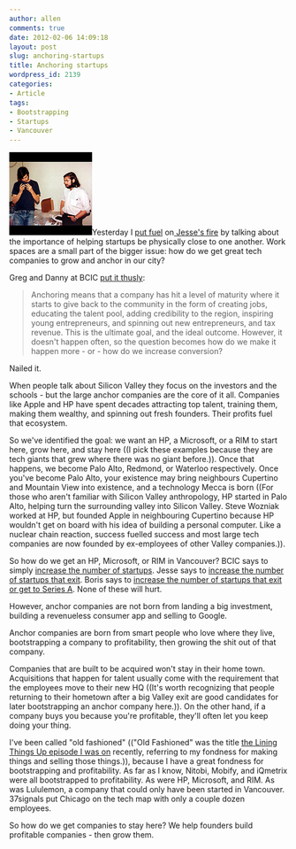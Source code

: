 ```yaml
---
author: allen
comments: true
date: 2012-02-06 14:09:18
layout: post
slug: anchoring-startups
title: Anchoring startups
wordpress_id: 2139
categories:
- Article
tags:
- Bootstrapping
- Startups
- Vancouver
---
```


![](/images/wp-uploads/2012/02/woz-jobs.jpg)Yesterday I [put fuel](https://www.allenpike.com/2012/homes-for-vancouver-startups/) on[ Jesse's fire](http://id8.ca/two-problems-with-vancouver-and-three-ways-to-fix-it) by talking about the importance of helping startups be physically close to one another. Work spaces are a small part of the bigger issue: how do we get great tech companies to grow and anchor in our city?

Greg and Danny at BCIC [put it thusly](http://www.bcic.ca/blog/191-general/1449-the-rationale-for-bcics-support-of-startups):


> Anchoring means that a company has hit a level of maturity where it starts to give back to the community in the form of creating jobs, educating the talent pool, adding credibility to the region, inspiring young entrepreneurs, and spinning out new entrepreneurs, and tax revenue. This is the ultimate goal, and the ideal outcome. However, it doesn't happen often, so the question becomes how do we make it happen more - or - how do we increase conversion?


Nailed it.

When people talk about Silicon Valley they focus on the investors and the schools - but the large anchor companies are the core of it all. Companies like Apple and HP have spent decades attracting top talent, training them, making them wealthy, and spinning out fresh founders. Their profits fuel that ecosystem.

So we've identified the goal: we want an HP, a Microsoft, or a RIM to start here, grow here, and stay here ((I pick these examples because they are tech giants that grew where there was no giant before.)). Once that happens, we become Palo Alto, Redmond, or Waterloo respectively. Once you've become Palo Alto, your existence may bring neighbours Cupertino and Mountain View into existence, and a technology Mecca is born ((For those who aren't familiar with Silicon Valley anthropology, HP started in Palo Alto, helping turn the surrounding valley into Silicon Valley. Steve Wozniak worked at HP, but founded Apple in neighbouring Cupertino because HP wouldn't get on board with his idea of building a personal computer. Like a nuclear chain reaction, success fuelled success and most large tech companies are now founded by ex-employees of other Valley companies.)).

So how do we get an HP, Microsoft, or RIM in Vancouver? BCIC says to simply [increase the number of startups](http://www.bcic.ca/blog/191-general/1449-the-rationale-for-bcics-support-of-startups). Jesse says to [increase the number of startups that exit](http://id8.ca/two-problems-with-vancouver-and-three-ways-to-fix-it). Boris says to [increase the number of startups that exit or get to Series A](http://blog.bmannconsulting.com/build-more-startups-in-vancouver). None of these will hurt.

However, anchor companies are not born from landing a big investment, building a revenueless consumer app and selling to Google.

Anchor companies are born from smart people who love where they live, bootstrapping a company to profitability, then growing the shit out of that company.

Companies that are built to be acquired won't stay in their home town. Acquisitions that happen for talent usually come with the requirement that the employees move to their new HQ ((It's worth recognizing that people returning to their hometown after a big Valley exit are good candidates for later bootstrapping an anchor company here.)). On the other hand, if a company buys you because you're profitable, they'll often let you keep doing your thing.

I've been called "old fashioned" (("Old Fashioned" was the title [the Lining Things Up episode I was on](http://liningthingsup.com/#06-Allen-Pike) recently, referring to my fondness for making things and selling those things.)), because I have a great fondness for bootstrapping and profitability. As far as I know, Nitobi, Mobify, and iQmetrix were all bootstrapped to profitability. As were HP, Microsoft, and RIM. As was Lululemon, a company that could only have been started in Vancouver. 37signals put Chicago on the tech map with only a couple dozen employees.

So how do we get companies to stay here? We help founders build profitable companies - then grow them.
